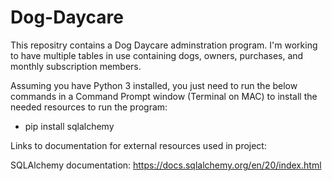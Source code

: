 # Dog-Daycare

This repositry contains a Dog Daycare adminstration program. I'm working to have multiple tables in use containing dogs, owners, purchases, and monthly subscription members. 

Assuming you have Python 3 installed, you just need to run the below commands in a Command Prompt window (Terminal on MAC) to install the needed resources to run the program:

* pip install sqlalchemy

Links to documentation for external resources used in project:

SQLAlchemy documentation: https://docs.sqlalchemy.org/en/20/index.html